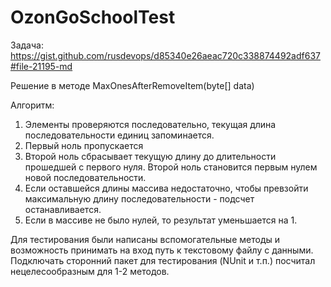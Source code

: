 # OzonGoSchoolTest
Задача:
https://gist.github.com/rusdevops/d85340e26aeac720c338874492adf637#file-21195-md

Решение в методе MaxOnesAfterRemoveItem(byte[] data)

Алгоритм:
1. Элементы проверяются последовательно, текущая длина последовательности единиц запоминается.
2. Первый ноль пропускается
3. Второй ноль сбрасывает текущую длину до длительности прошедшей с первого нуля. Второй ноль становится первым нулем новой последовательности.
4. Если оставшейся длины массива недостаточно, чтобы превзойти максимальную длину последовательности - подсчет останавливается.
5. Если в массиве не было нулей, то результат уменьшается на 1.


Для тестирования были написаны вспомогательные методы и возможность принимать на вход путь к текстовому файлу с данными.
Подключать сторонний пакет для тестирования (NUnit и т.п.) посчитал нецелесообразным для 1-2 методов.
